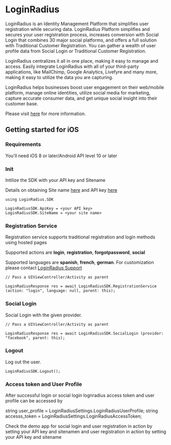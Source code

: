 # LoginRadius

LoginRadius is an Identity Management Platform that simplifies user registration while securing data. LoginRadius Platform simplifies and secures your user registration process, increases conversion with Social Login that combines 30 major social platforms, and offers a full solution with Traditional Customer Registration. You can gather a wealth of user profile data from Social Login or Traditional Customer Registration.

LoginRadius centralizes it all in one place, making it easy to manage and access. Easily integrate LoginRadius with all of your third-party applications, like MailChimp, Google Analytics, Livefyre and many more, making it easy to utilize the data you are capturing.

LoginRadius helps businesses boost user engagement on their web/mobile platform, manage online identities, utilize social media for marketing, capture accurate consumer data, and get unique social insight into their customer base.

Please visit [here](http://www.loginradius.com/) for more information.

## Getting started for iOS

### Requirements
You'll need iOS 8 or later/Android API level 10 or later

### Init
Intilize the SDK with your API key and Sitename

Details on obtaining Site name [here](http://support.loginradius.com/hc/en-us/articles/204614109-How-do-I-get-my-LoginRadius-Site-Name-) and API key [here](http://apidocs.loginradius.com/docs/get-api-key-and-secret)

```
using LoginRadius.SDK

LoginRadiusSDK.ApiKey = <your API key>
LoginRadiusSDK.SiteName = <your site name>
```

### Registration Service

Registration service supports traditional registration and login methods using hosted pages

Supported actions are __login__, __registration__, __forgotpassword__, __social__

Supported languages are __spanish__, __french__, __german__. For customization please contact [LoginRadius Support](http://support.loginradius.com/hc/en-us/requests/new)

```
// Pass a UIViewController/Activity as parent

LoginRadiusResponse res = await LoginRadiusSDK.RegistrationService (action: "login", language: null, parent: this);

```

### Social Login

Social Login with the given provider.

```
// Pass a UIViewController/Activity as parent

LoginRadiusResponse res = await LoginRadiusSDK.SocialLogin (provider: "facebook", parent: this);

```

### Logout
Log out the user.

```
LoginRadiusSDK.Logout();

```

### Access token and User Profile

After successful login or social login lognradius access token and user profile can be accessed by

string user_profile = LoginRadiusSettings.LoginRadiusUserProfile;
string accesss_token = LoginRadiusSettings.LoginRadiusAccessToken;

Check the demo app for social login and user registration in action by setting your API key and sitenamen and user registration in action by setting your API key and sitename